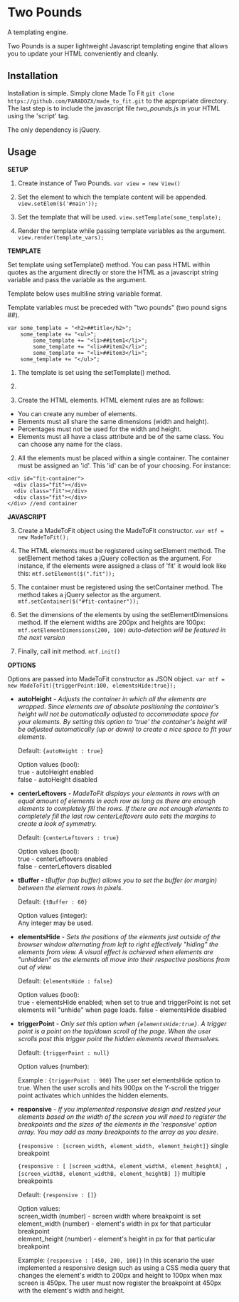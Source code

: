 # Two Pounds
A templating engine.

Two Pounds is a super lightweight Javascript templating engine that allows you to update your HTML conveniently and cleanly.  

## Installation

Installation is simple.  Simply clone Made To Fit `git clone https://github.com/PARADOZX/made_to_fit.git` to the appropriate directory. The last step is to include the javascript file *two_pounds.js* in your HTML using the 'script' tag.

The only dependency is jQuery.

## Usage

__SETUP__

1. Create instance of Two Pounds.  `var view = new View()`

2. Set the element to which the template content will be appended.  `view.setElem($('#main'));`

3. Set the template that will be used.  `view.setTemplate(some_template);`

4. Render the template while passing template variables as the argument.  `view.render(template_vars);`

__TEMPLATE__

Set template using setTemplate() method.  You can pass HTML within quotes as the argument directly or store the HTML as a javascript string variable and pass the variable as the argument.

Template below uses multiline string variable format.  

Template variables must be preceded with "two pounds" (two pound signs ##).  

```
var some_template = "<h2>##title</h2>";
    some_template += "<ul>";
        some_template += "<li>##item1</li>";
        some_template += "<li>##item2</li>";
        some_template += "<li>##item3</li>";
    some_template += "</ul>";
```

1. The template is set using the setTemplate() method.

2. 


1. Create the HTML elements.  HTML element rules are as follows:
  - You can create any number of elements.
  - Elements must all share the same dimensions (width and height).
  - Percentages must not be used for the width and height.  
  - Elements must all have a class attribute and be of the same class.  You can choose any name for the class.

2. All the elements must be placed within a single container.  The container must be assigned an 'id'.  This 'id' can be of your choosing.  For instance:
```
<div id="fit-container">
  <div class="fit"></div>
  <div class="fit"></div>
  <div class="fit"></div>
</div> //end container
```
<strong>JAVASCRIPT</strong>

3. Create a MadeToFit object using the MadeToFit constructor.  `var mtf = new MadeToFit();`

4. The HTML elements must be registered using setElement method.  The setElement method takes a jQuery collection as the argument.  For instance, if the elements were assigned a class of 'fit' it would look like this:  `mtf.setElement($(".fit"));` 

5. The container must be registered using the setContainer method.  The method takes a jQuery selector as the argument. `mtf.setContainer($("#fit-container"));`  

6. Set the dimensions of the elements by using the setElementDimensions method.  If the element widths are 200px and heights are 100px: `mtf.setElementDimensions(200, 100)`  *auto-detection will be featured in the next version*

7. Finally, call init method.  `mtf.init()`


<strong>OPTIONS</strong>

Options are passed into MadeToFit constructor as JSON object.  `var mtf = new MadeToFit({triggerPoint:100, elementsHide:true});`


* __autoHeight__ - _Adjusts the container in which all the elements are wrapped.  Since elements are of absolute positioning the container's height will not be automatically adjusted to accommodate space for your elements.  By setting this option to 'true' the container's height will be adjusted automatically (up or down) to create a nice space to fit your elements._  

  Default: `{autoHeight : true}`  
  
  Option values (bool):  
    true - autoHeight enabled  
    false - autoHeight disabled

* __centerLeftovers__ - _MadeToFit displays your elements in rows with an equal amount of elements in each row as long as there are enough elements to completely fill the rows.  If there are not enough elements to completely fill the last row centerLeftovers auto sets the margins to create a look of symmetry._  

  Default: `{centerLeftovers : true}`  
  
  Option values (bool):  
    true - centerLeftovers enabled  
    false - centerLeftovers disabled

* __tBuffer__ - _tBuffer (top buffer) allows you to set the buffer (or margin) between the element rows in pixels._  

  Default: `{tBuffer : 60}`  
  
  Option values (integer):  
    Any integer may be used.  

* __elementsHide__ - _Sets the positions of the elements just outside of the browser window alternating from left to right effectively "hiding" the elements from view.  A visual effect is achieved when elements are "unhidden" as the elements all move into their respective positions from out of view._  

  Default: `{elementsHide : false}`  
  
  Option values (bool):  
    true - elementsHide enabled; when set to true and triggerPoint is not set elements will "unhide" when page loads.
    false - elementsHide disabled

* __triggerPoint__ - _Only set this option when `{elementsHide:true}`.  A trigger point is a point on the top/down scroll of the page.  When the user scrolls past this trigger point the hidden elements reveal themselves._  

  Default: `{triggerPoint : null}`  
  
  Option values (number):  
    
    Example : 
    `{triggerPoint : 900}` The user set elementsHide option to true.  When the user scrolls and hits 900px on the Y-scroll the trigger point activates which unhides the hidden elements.
    
* __responsive__ - _If you implemented responsive design and resized your elements based on the width of the screen you will need to register the breakpoints and the sizes of the elements in the 'responsive' option array.  You may add as many breakpoints to the array as you desire._  

  `{responsive : [screen_width, element_width, element_height]}`  single breakpoint  
  
  `{responsive : [ [screen_widthA, element_widthA, element_heightA] , [screen_widthB, element_widthB, element_heightB] ]}`  multiple breakpoints  
  
  Default: `{responsive : []}`  
  
  Option values:  
    screen_width (number) - screen width where breakpoint is set  
    element_width (number) - element's width in px for that particular breakpoint  
    element_height (number) - element's height in px for that particular breakpoint  
  
  Example: 
  `{responsive : [450, 200, 100]}`  In this scenario the user implemented a responsive design such as using a CSS media query that changes the element's width to 200px and height to 100px when max screen is 450px.  The user must now register the breakpoint at 450px with the element's width and height. 
  
